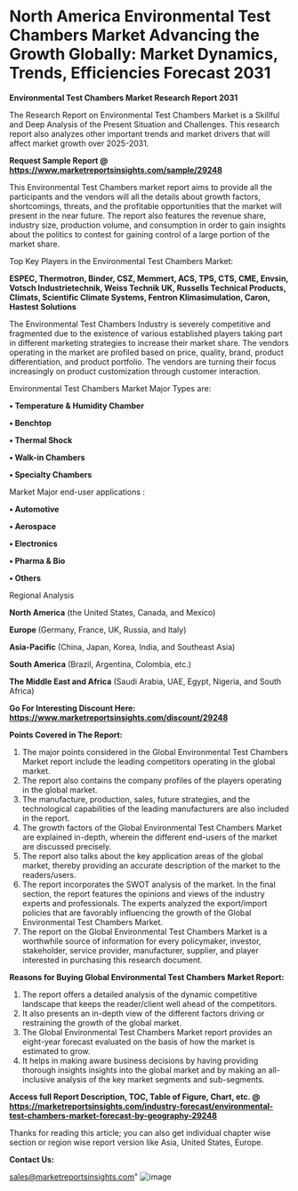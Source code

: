 # North America Environmental Test Chambers Market Advancing the Growth Globally: Market Dynamics, Trends, Efficiencies Forecast 2031

<strong>Environmental Test Chambers Market Research Report 2031</strong>

The Research Report on Environmental Test Chambers Market is a Skillful and Deep Analysis of the Present Situation and Challenges. This research report also analyzes other important trends and market drivers that will affect market growth over 2025-2031.

<strong>Request Sample Report @ <a href=https://www.marketreportsinsights.com/sample/29248>https://www.marketreportsinsights.com/sample/29248</a></strong>

This Environmental Test Chambers market report aims to provide all the participants and the vendors will all the details about growth factors, shortcomings, threats, and the profitable opportunities that the market will present in the near future. The report also features the revenue share, industry size, production volume, and consumption in order to gain insights about the politics to contest for gaining control of a large portion of the market share.

Top Key Players in the Environmental Test Chambers Market:

<strong>ESPEC, Thermotron, Binder, CSZ, Memmert, ACS, TPS, CTS, CME, Envsin, Votsch Industrietechnik, Weiss Technik UK, Russells Technical Products, Climats, Scientific Climate Systems, Fentron Klimasimulation, Caron, Hastest Solutions</strong>

The Environmental Test Chambers Industry is severely competitive and fragmented due to the existence of various established players taking part in different marketing strategies to increase their market share. The vendors operating in the market are profiled based on price, quality, brand, product differentiation, and product portfolio. The vendors are turning their focus increasingly on product customization through customer interaction.

Environmental Test Chambers Market Major Types are:

<strong>• Temperature & Humidity Chamber

• Benchtop

• Thermal Shock

• Walk-in Chambers

• Specialty Chambers</strong>

Market Major end-user applications :

<strong>• Automotive

• Aerospace

• Electronics

• Pharma & Bio

• Others</strong>

Regional Analysis

</u><strong><b>North America</b></strong> (the United States, Canada, and Mexico)

<strong><b>Europe </b></strong>(Germany, France, UK, Russia, and Italy)

<strong><b>Asia-Pacific</b></strong> (China, Japan, Korea, India, and Southeast Asia)

<strong><b>South America</b></strong> (Brazil, Argentina, Colombia, etc.)

<strong><b>The Middle East and Africa</b></strong> (Saudi Arabia, UAE, Egypt, Nigeria, and South Africa)

<strong>Go For Interesting Discount Here: <a href=https://www.marketreportsinsights.com/discount/29248>https://www.marketreportsinsights.com/discount/29248</a></strong>

<strong>Points Covered in The Report:</strong>
<ol>
  <li>The major points considered in the Global Environmental Test Chambers Market report include the leading competitors operating in the global market.</li>
  <li>The report also contains the company profiles of the players operating in the global market.</li>
  <li>The manufacture, production, sales, future strategies, and the technological capabilities of the leading manufacturers are also included in the report.</li>
  <li>The growth factors of the Global Environmental Test Chambers Market are explained in-depth, wherein the different end-users of the market are discussed precisely.</li>
  <li>The report also talks about the key application areas of the global market, thereby providing an accurate description of the market to the readers/users.</li>
  <li>The report incorporates the SWOT analysis of the market. In the final section, the report features the opinions and views of the industry experts and professionals. The experts analyzed the export/import policies that are favorably influencing the growth of the Global Environmental Test Chambers Market.</li>
  <li>The report on the Global Environmental Test Chambers Market is a worthwhile source of information for every policymaker, investor, stakeholder, service provider, manufacturer, supplier, and player interested in purchasing this research document.</li>
</ol>
<strong>Reasons for Buying Global Environmental Test Chambers Market Report:</strong>

<ol>
  <li>The report offers a detailed analysis of the dynamic competitive landscape that keeps the reader/client well ahead of the competitors.</li>
  <li>It also presents an in-depth view of the different factors driving or restraining the growth of the global market.</li>
  <li>The Global Environmental Test Chambers Market report provides an eight-year forecast evaluated on the basis of how the market is estimated to grow.</li>
  <li>It helps in making aware business decisions by having providing thorough insights insights into the global market and by making an all-inclusive analysis of the key market segments and sub-segments.</li>
</ol>
<strong>Access full Report Description, TOC, Table of Figure, Chart, etc. @ <a href=https://marketreportsinsights.com/industry-forecast/environmental-test-chambers-market-forecast-by-geography-29248>https://marketreportsinsights.com/industry-forecast/environmental-test-chambers-market-forecast-by-geography-29248</a></strong>


Thanks for reading this article; you can also get individual chapter wise section or region wise report version like Asia, United States, Europe.

<strong>Contact Us:</strong>

sales@marketreportsinsights.com"
![image](https://github.com/user-attachments/assets/f874d34b-b1a8-46f5-9b3d-0688ea7e41eb)

